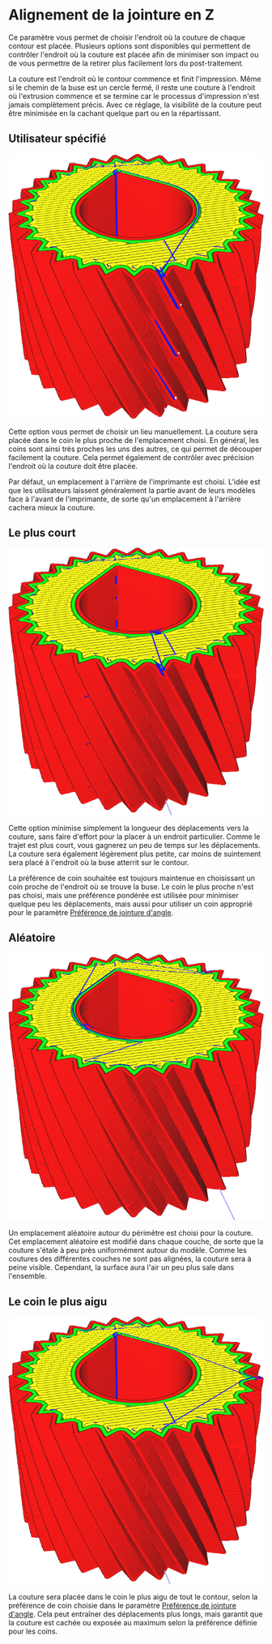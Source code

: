 Alignement de la jointure en Z
===

Ce paramètre vous permet de choisir l'endroit où la couture de chaque contour est placée. Plusieurs options sont disponibles qui permettent de contrôler l'endroit où la couture est placée afin de minimiser son impact ou de vous permettre de la retirer plus facilement lors du post-traitement.

La couture est l'endroit où le contour commence et finit l'impression. Même si le chemin de la buse est un cercle fermé, il reste une couture à l'endroit où l'extrusion commence et se termine car le processus d'impression n'est jamais complètement précis. Avec ce réglage, la visibilité de la couture peut être minimisée en la cachant quelque part ou en la répartissant.

Utilisateur spécifié
----
![Spécifié par l'utilisateur](../../../articles/images/z_seam_type_user.png)

Cette option vous permet de choisir un lieu manuellement. La couture sera placée dans le coin le plus proche de l'emplacement choisi. En général, les coins sont ainsi très proches les uns des autres, ce qui permet de découper facilement la couture. Cela permet également de contrôler avec précision l'endroit où la couture doit être placée.

Par défaut, un emplacement à l'arrière de l'imprimante est choisi. L'idée est que les utilisateurs laissent généralement la partie avant de leurs modèles face à l'avant de l'imprimante, de sorte qu'un emplacement à l'arrière cachera mieux la couture.

Le plus court
----
![Le plus court](../../../articles/images/z_seam_type_shortest.png)

Cette option minimise simplement la longueur des déplacements vers la couture, sans faire d'effort pour la placer à un endroit particulier. Comme le trajet est plus court, vous gagnerez un peu de temps sur les déplacements. La couture sera également légèrement plus petite, car moins de suintement sera placé à l'endroit où la buse atterrit sur le contour.

La préférence de coin souhaitée est toujours maintenue en choisissant un coin proche de l'endroit où se trouve la buse. Le coin le plus proche n'est pas choisi, mais une préférence pondérée est utilisée pour minimiser quelque peu les déplacements, mais aussi pour utiliser un coin approprié pour le paramètre [Préférence de jointure d'angle](z_seam_corner.md).

Aléatoire
----
![Aléatoire](../../../articles/images/z_seam_type_random.png)

Un emplacement aléatoire autour du périmètre est choisi pour la couture. Cet emplacement aléatoire est modifié dans chaque couche, de sorte que la couture s'étale à peu près uniformément autour du modèle. Comme les coutures des différentes couches ne sont pas alignées, la couture sera à peine visible. Cependant, la surface aura l'air un peu plus sale dans l'ensemble.

Le coin le plus aigu
----
![Coin le plus aigu](../../../articles/images/z_seam_type_sharpest.png)

La couture sera placée dans le coin le plus aigu de tout le contour, selon la préférence de coin choisie dans le paramètre [Préférence de jointure d'angle](z_seam_corner.md). Cela peut entraîner des déplacements plus longs, mais garantit que la couture est cachée ou exposée au maximum selon la préférence définie pour les coins.


